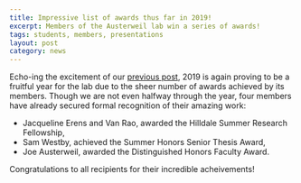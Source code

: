 ```yaml
---
title: Impressive list of awards thus far in 2019!
excerpt: Members of the Austerweil lab win a series of awards!
tags: students, members, presentations
layout: post
category: news
---
```


Echo-ing the excitement of our [previous post](http://alab.psych.wisc.edu/news/2019/05/01/new-members.html), 2019 is
again proving to be a fruitful year for the lab due to the sheer number of awards achieved by its members. Though we are
not even halfway through the year, four members have already secured formal recognition of their amazing work:

- Jacqueline Erens and Van Rao, awarded the Hilldale Summer Research Fellowship,
- Sam Westby, achieved the Summer Honors Senior Thesis Award,
- Joe Austerweil, awarded the Distinguished Honors Faculty Award.

Congratulations to all recipients for their incredible acheivements! 
